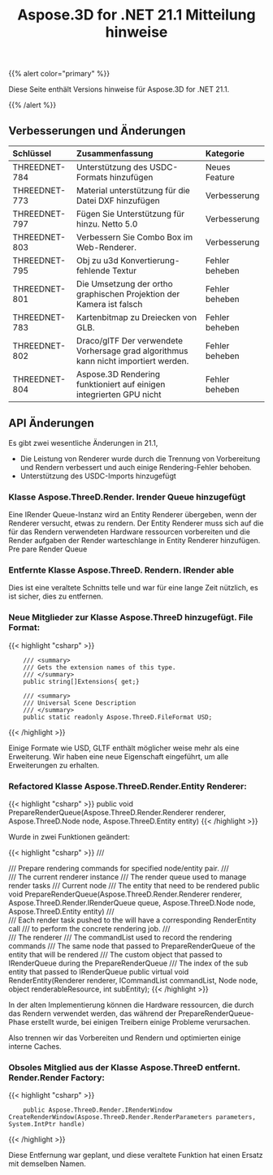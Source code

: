 ﻿---
title: Aspose.3D for .NET 21.1 Mitteilung hinweise
type: docs
weight: 12
url: /de/net/aspose-3d-for-net-21-1-release-notes/
---
{{% alert color="primary" %}}

Diese Seite enthält Versions hinweise für Aspose.3D for .NET 21.1.

{{% /alert %}}
## **Verbesserungen und Änderungen**

|**Schlüssel**|**Zusammenfassung**|**Kategorie**|
|:- |:- |:- |
|THREEDNET-784 |Unterstützung des USDC-Formats hinzufügen|Neues Feature|
|THREEDNET-773 |Material unterstützung für die Datei DXF hinzufügen|Verbesserung|
|THREEDNET-797 |Fügen Sie Unterstützung für hinzu. Netto 5.0|Verbesserung|
|THREEDNET-803 |Verbessern Sie Combo Box im Web-Renderer.|Verbesserung|
|THREEDNET-795 |Obj zu u3d Konvertierung-fehlende Textur|Fehler beheben|
|THREEDNET-801 |Die Umsetzung der ortho graphischen Projektion der Kamera ist falsch|Fehler beheben|
|THREEDNET-783 |Kartenbitmap zu Dreiecken von GLB.|Fehler beheben|
|THREEDNET-802 |Draco/glTF Der verwendete Vorhersage grad algorithmus kann nicht importiert werden.|Fehler beheben|
|THREEDNET-804 |Aspose.3D Rendering funktioniert auf einigen integrierten GPU nicht|Fehler beheben|



## API Änderungen ##

Es gibt zwei wesentliche Änderungen in 21.1,

* Die Leistung von Renderer wurde durch die Trennung von Vorbereitung und Rendern verbessert und auch einige Rendering-Fehler behoben.
* Unterstützung des USDC-Imports hinzugefügt

### Klasse Aspose.ThreeD.Render. Irender Queue hinzugefügt

Eine IRender Queue-Instanz wird an Entity Renderer übergeben, wenn der Renderer versucht, etwas zu rendern. Der Entity Renderer muss sich auf die für das Rendern verwendeten Hardware ressourcen vorbereiten und die Render aufgaben der Render warteschlange in Entity Renderer hinzufügen. Pre pare Render Queue


### Entfernte Klasse Aspose.ThreeD. Rendern. IRender able

Dies ist eine veraltete Schnitts telle und war für eine lange Zeit nützlich, es ist sicher, dies zu entfernen.


### Neue Mitglieder zur Klasse Aspose.ThreeD hinzugefügt. File Format:

{{< highlight "csharp" >}}

        /// <summary>
        /// Gets the extension names of this type.
        /// </summary>
        public string[]Extensions{ get;}

        /// <summary>
        /// Universal Scene Description
        /// </summary>
        public static readonly Aspose.ThreeD.FileFormat USD;
{{< /highlight >}}

Einige Formate wie USD, GLTF enthält möglicher weise mehr als eine Erweiterung. Wir haben eine neue Eigenschaft eingeführt, um alle Erweiterungen zu erhalten.


### Refactored Klasse Aspose.ThreeD.Render.Entity Renderer:

{{< highlight "csharp" >}}
        public void PrepareRenderQueue(Aspose.ThreeD.Render.Renderer renderer, Aspose.ThreeD.Node node, Aspose.ThreeD.Entity entity)
{{< /highlight >}}

Wurde in zwei Funktionen geändert:

{{< highlight "csharp" >}}
        /// <summary>
        /// Prepare rendering commands for specified node/entity pair.
        /// </summary>
        /// <param name="renderer">The current renderer instance</param>
        /// <param name="queue">The render queue used to manage render tasks</param>
        /// <param name="node">Current node</param>
        /// <param name="entity">The entity that need to be rendered</param>
        public void PrepareRenderQueue(Aspose.ThreeD.Render.Renderer renderer, Aspose.ThreeD.Render.IRenderQueue queue, Aspose.ThreeD.Node node, Aspose.ThreeD.Entity entity)
        /// <summary>
        /// Each render task pushed to the <see cref="IRenderQueue"/> will have a corresponding RenderEntity call
        /// to perform the concrete rendering job.
        /// </summary>
        /// <param name="renderer">The renderer</param>
        /// <param name="commandList">The commandList used to record the rendering commands</param>
        /// <param name="node">The same node that passed to PrepareRenderQueue of the entity that will be rendered </param>
        /// <param name="renderableResource">The custom object that passed to IRenderQueue during the PrepareRenderQueue </param>
        /// <param name="subEntity">The index of the sub entity that passed to IRenderQueue</param>
        public virtual void RenderEntity(Renderer renderer, ICommandList commandList, Node node, object renderableResource, int subEntity);
{{< /highlight >}}

In der alten Implementierung können die Hardware ressourcen, die durch das Rendern verwendet werden, das während der PrepareRenderQueue-Phase erstellt wurde, bei einigen Treibern einige Probleme verursachen.

Also trennen wir das Vorbereiten und Rendern und optimierten einige interne Caches.


### Obsoles Mitglied aus der Klasse Aspose.ThreeD entfernt. Render.Render Factory:


{{< highlight "csharp" >}}

        public Aspose.ThreeD.Render.IRenderWindow CreateRenderWindow(Aspose.ThreeD.Render.RenderParameters parameters, System.IntPtr handle)

{{< /highlight >}}

Diese Entfernung war geplant, und diese veraltete Funktion hat einen Ersatz mit demselben Namen.

